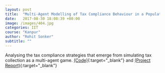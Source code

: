 ```yaml
---
layout: post
title:  "Multi-Agent Modelling of Tax Compliance Behaviour in a Population"
date:   2017-08-30 18:08:39 +00:00
image: /images/404.jpg
categories: IIT
course: "Kanpur"
author: "Rohit Sonker"
subtitle: ""
---
```


Analysing the tax compliance strategies that emerge from simulating tax collection as a multi-agent game. [(Code)](https://github.com/rohits5496/Multi-Agent-modelling-of-tax-evasion-behaviour){:target="_blank"} and [(Project Report)](/pdfs/ProjectReport(Group-16).pdf){:target="_blank"}
